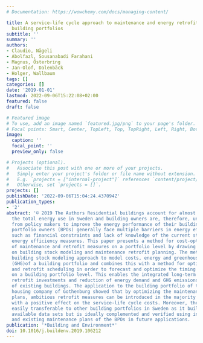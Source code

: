 ```yaml
---
# Documentation: https://wowchemy.com/docs/managing-content/

title: A service-life cycle approach to maintenance and energy retrofit planning for
  building portfolios
subtitle: ''
summary: ''
authors:
- Claudio, Nägeli
- Abolfazl, Sousanabadi Farahani
- Magnus, Österbring
- Jan-Olof, Dalenbäck
- Holger, Wallbaum
tags: []
categories: []
date: '2019-01-01'
lastmod: 2022-09-06T15:22:08+02:00
featured: false
draft: false

# Featured image
# To use, add an image named `featured.jpg/png` to your page's folder.
# Focal points: Smart, Center, TopLeft, Top, TopRight, Left, Right, BottomLeft, Bottom, BottomRight.
image:
  caption: ''
  focal_point: ''
  preview_only: false

# Projects (optional).
#   Associate this post with one or more of your projects.
#   Simply enter your project's folder or file name without extension.
#   E.g. `projects = ["internal-project"]` references `content/project/deep-learning/index.md`.
#   Otherwise, set `projects = []`.
projects: []
publishDate: '2022-09-06T15:04:24.437094Z'
publication_types:
- '2'
abstract: '© 2019 The Authors Residential buildings account for almost a quarter of
  the total energy use in Sweden and building owners are, therefore, under pressure
  from policy makers to improve the energy performance of their buildings. Building
  portfolio owners (BPOs) generally face multiple barriers in energy efficiency investments
  such as financial constraints and lack of knowledge of the current state when planning
  energy efficiency measures. This paper presents a method for cost-optimal scheduling
  of maintenance and retrofit measures on a portfolio level by drawing on research
  on building stock modeling and maintenance retrofit planning. The method uses a
  building stock modeling approach to model costs, energy and greenhouse gas emissions
  (GHG)of a building portfolio and combines this with a method for optimal maintenance
  and retrofit scheduling in order to forecast and optimize the timing of measures
  on a building portfolio level. This enables the integrated long-term planning on
  retrofit investments and reduction of energy demand and GHG emissions for a portfolio
  of existing buildings. The application to the building portfolio of the municipal
  housing company of Gothenburg showed that by optimizing the maintenance and retrofit
  plans, ambitious retrofit measures can be introduced in the majority of the buildings
  with a positive effect on the service-life cycle costs. Moreover, the method is
  easily transferable to other building portfolios in Sweden as it builds up on nationally
  available data sets but is ideally complemented and verified using inspection data
  and existing maintenance plans of the BPOs in future applications.  '
publication: '*Building and Environment*'
doi: 10.1016/j.buildenv.2019.106212
---
```

